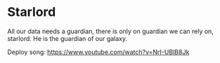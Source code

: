 # Starlord

All our data needs a guardian, there is only on guardian we can rely on, starlord. He is the guardian of our galaxy.

Deploy song: https://www.youtube.com/watch?v=NrI-UBIB8Jk
